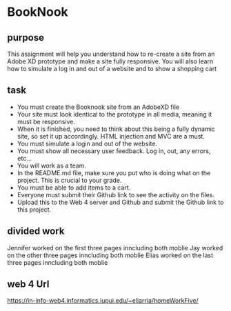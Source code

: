 # BookNook

## purpose
This assignment will help you understand how to re-create a site from an Adobe XD prototype and make a site fully responsive. You will also learn how to simulate a log in and out of a website and to show a shopping cart
## task
* You must create the Booknook site from an AdobeXD file 
* Your site must look identical to the prototype in all media, meaning it must be responsive. 
* When it is finished, you need to think about this being a fully dynamic site, so set it up accordingly. HTML injection and MVC are a must. 
* You must simulate a login and out of the website. 
* You must show all necessary user feedback. Log in, out, any errors, etc...
* You will work as a team. 
* In the README.md file, make sure you put who is doing what on the project. This is crucial to your grade. 
* You must be able to add items to a cart.  
* Everyone must submit their Github link to see the activity on the files. 
* Upload this to the Web 4 server and Github and submit the Github link to this project.

## divided work
Jennifer worked on the first three pages inncluding both moblie 
Jay worked on the other three pages inncluding both moblie
Elias worked on the last three pages inncluding both moblie

## web 4 Url
https://in-info-web4.informatics.iupui.edu/~eliarria/homeWorkFive/ 
